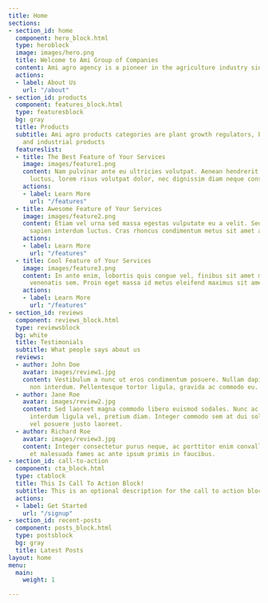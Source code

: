 ```yaml
---
title: Home
sections:
- section_id: home
  component: hero_block.html
  type: heroblock
  image: images/hero.png
  title: Welcome to Ami Group of Companies
  content: Ami agro agency is a pioneer in the agriculture industry since 1998.
  actions:
  - label: About Us
    url: "/about"
- section_id: products
  component: features_block.html
  type: featuresblock
  bg: gray
  title: Products
  subtitle: Ami agro products categories are plant growth regulators, bio fertilizers
    and industrial products
  featureslist:
  - title: The Best Feature of Your Services
    image: images/feature1.png
    content: Nam pulvinar ante eu ultricies volutpat. Aenean hendrerit, eros sed aliquet
      luctus, lorem risus volutpat dolor, nec dignissim diam neque consequat ex.
    actions:
    - label: Learn More
      url: "/features"
  - title: Awesome Feature of Your Services
    image: images/feature2.png
    content: Etiam vel urna sed massa egestas vulputate eu a velit. Sed ut nisl nec
      sapien interdum luctus. Cras rhoncus condimentum metus sit amet auctor.
    actions:
    - label: Learn More
      url: "/features"
  - title: Cool Feature of Your Services
    image: images/feature3.png
    content: In ante enim, lobortis quis congue vel, finibus sit amet mi. Aenean quis
      venenatis sem. Proin eget massa id metus eleifend maximus sit amet nec urna.
    actions:
    - label: Learn More
      url: "/features"
- section_id: reviews
  component: reviews_block.html
  type: reviewsblock
  bg: white
  title: Testimonials
  subtitle: What people says about us
  reviews:
  - author: John Doe
    avatar: images/review1.jpg
    content: Vestibulum a nunc ut eros condimentum posuere. Nullam dapibus quis nunc
      non interdum. Pellentesque tortor ligula, gravida ac commodo eu.
  - author: Jane Roe
    avatar: images/review2.jpg
    content: Sed laoreet magna commodo libero euismod sodales. Nunc ac libero convallis,
      interdum ligula vel, pretium diam. Integer commodo sem at dui sollicitudin,
      vel posuere justo laoreet.
  - author: Richard Roe
    avatar: images/review3.jpg
    content: Integer consectetur purus neque, ac porttitor enim convallis vitae. Interdum
      et malesuada fames ac ante ipsum primis in faucibus.
- section_id: call-to-action
  component: cta_block.html
  type: ctablock
  title: This Is Call To Action Block!
  subtitle: This is an optional description for the call to action block.
  actions:
  - label: Get Started
    url: "/signup"
- section_id: recent-posts
  component: posts_block.html
  type: postsblock
  bg: gray
  title: Latest Posts
layout: home
menu:
  main:
    weight: 1

---
```

